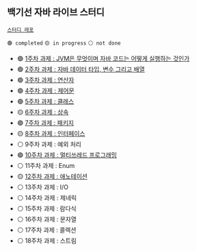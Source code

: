 ## 백기선 자바 라이브 스터디 

[`스터디 레포`](https://github.com/whiteship/live-study)

`🟢 completed` `🟡 in progress` `⚪ not done`

- 🟢 [1주차 과제 : JVM은 무엇이며 자바 코드는 어떻게 실행하는 것인가](week01.md)
- 🟢 [2주차 과제 : 자바 데이터 타입, 변수 그리고 배열](week02.md)
- 🟢 [3주차 과제 : 연산자](week03.md)
- 🟢 [4주차 과제 : 제어문](week04.md)
- 🟢 [5주차 과제 : 클래스](week05.md)
- 🟡 [6주차 과제 : 상속](week06.md)
- 🟢 [7주차 과제 : 패키지](week07.md)
- 🟡 [8주차 과제 : 인터페이스](week08.md)
- ⚪ 9주차 과제 : 예외 처리
- 🟢 [10주차 과제 : 멀티쓰레드 프로그래밍](week10.md)
- ⚪ 11주차 과제 : Enum
- 🟡 [12주차 과제 : 애노테이션](week12.md)
- ⚪ 13주차 과제 : I/O
- ⚪ 14주차 과제 : 제네릭
- ⚪ 15주차 과제 : 람다식
- ⚪ 16주차 과제 : 문자열
- ⚪ 17주차 과제 : 콜렉션
- ⚪ 18주차 과제 : 스트림

